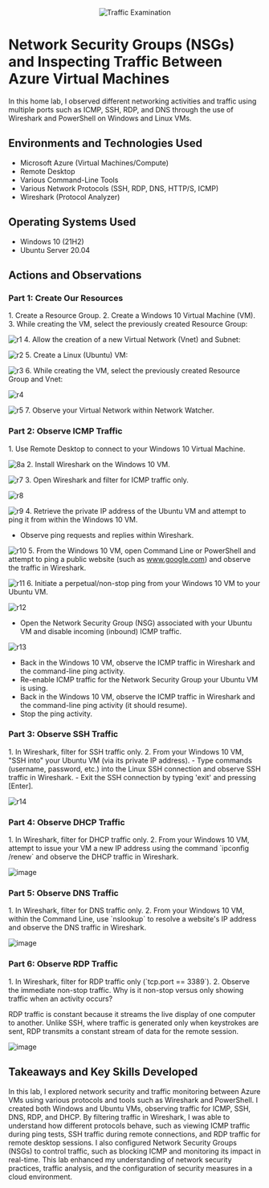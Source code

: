 <p align="center">
  <img src="https://i.imgur.com/Ua7udoS.png" alt="Traffic Examination"/>
</p>

<h1>Network Security Groups (NSGs) and Inspecting Traffic Between Azure Virtual Machines</h1>
In this home lab, I observed different networking activities and traffic using multiple ports such as ICMP, SSH, RDP, and DNS through the use of Wireshark and PowerShell on Windows and Linux VMs.<br />

<h2>Environments and Technologies Used</h2>

- Microsoft Azure (Virtual Machines/Compute)
- Remote Desktop
- Various Command-Line Tools
- Various Network Protocols (SSH, RDP, DNS, HTTP/S, ICMP)
- Wireshark (Protocol Analyzer)

<h2>Operating Systems Used</h2>

- Windows 10 (21H2)
- Ubuntu Server 20.04

<h2>Actions and Observations</h2>

<h3>Part 1: Create Our Resources</h3>
1. Create a Resource Group.
2. Create a Windows 10 Virtual Machine (VM).
3. While creating the VM, select the previously created Resource Group:  
 
![r1](https://github.com/user-attachments/assets/8c12e457-4e9d-4c62-afea-0b566f0d4d4d)
4. Allow the creation of a new Virtual Network (Vnet) and Subnet:  
  
![r2](https://github.com/user-attachments/assets/f93823f1-e760-4828-b841-42e5e271f2bf)
5. Create a Linux (Ubuntu) VM:  
  
![r3](https://github.com/user-attachments/assets/44662103-2d2b-445e-91d1-a3be63c776de)
6. While creating the VM, select the previously created Resource Group and Vnet:  
 
![r4](https://github.com/user-attachments/assets/34efc00d-5066-4a89-b5a8-9c1eb04b4b18)
  
![r5](https://github.com/user-attachments/assets/9f753070-e792-4379-ada9-b2e06ebe351f)
7. Observe your Virtual Network within Network Watcher.

<h3>Part 2: Observe ICMP Traffic</h3>
1. Use Remote Desktop to connect to your Windows 10 Virtual Machine.
  
![8a](https://github.com/user-attachments/assets/c6584f4c-3962-4577-8a6e-45d525a606a3)
2. Install Wireshark on the Windows 10 VM.
 
![r7](https://github.com/user-attachments/assets/fb892647-2d82-42ac-ac75-026f41756721)
3. Open Wireshark and filter for ICMP traffic only.  
  
![r8](https://github.com/user-attachments/assets/5ffdf512-9256-4c16-8f6f-78e5db53643a)
  
![r9](https://github.com/user-attachments/assets/d5f9fb6d-a6cf-443b-87e9-c5aa342ddf86)
4. Retrieve the private IP address of the Ubuntu VM and attempt to ping it from within the Windows 10 VM.
   - Observe ping requests and replies within Wireshark.  
 
![r10](https://github.com/user-attachments/assets/d2e9e16f-e3ea-4be9-9f30-ca4c6a76e5de)
5. From the Windows 10 VM, open Command Line or PowerShell and attempt to ping a public website (such as www.google.com) and observe the traffic in Wireshark.  
 
![r11](https://github.com/user-attachments/assets/851a5168-d2e5-4de4-b3d1-c648083a1f43)
6. Initiate a perpetual/non-stop ping from your Windows 10 VM to your Ubuntu VM.  

![r12](https://github.com/user-attachments/assets/e3e360e2-a68f-4a52-8f3f-0ff582f1de97)
   - Open the Network Security Group (NSG) associated with your Ubuntu VM and disable incoming (inbound) ICMP traffic.  
  
![r13](https://github.com/user-attachments/assets/14480679-a50a-4435-a3ce-4a7c475947f5)
   - Back in the Windows 10 VM, observe the ICMP traffic in Wireshark and the command-line ping activity.
   - Re-enable ICMP traffic for the Network Security Group your Ubuntu VM is using.
   - Back in the Windows 10 VM, observe the ICMP traffic in Wireshark and the command-line ping activity (it should resume).
   - Stop the ping activity.

<h3>Part 3: Observe SSH Traffic</h3>
1. In Wireshark, filter for SSH traffic only.
2. From your Windows 10 VM, "SSH into" your Ubuntu VM (via its private IP address).
   - Type commands (username, password, etc.) into the Linux SSH connection and observe SSH traffic in Wireshark.
   - Exit the SSH connection by typing 'exit' and pressing [Enter].  
  
![r14](https://github.com/user-attachments/assets/ed5b72c9-b33a-4135-b6cd-811c8d1c0085)

<h3>Part 4: Observe DHCP Traffic</h3>
1. In Wireshark, filter for DHCP traffic only.
2. From your Windows 10 VM, attempt to issue your VM a new IP address using the command `ipconfig /renew` and observe the DHCP traffic in Wireshark.  

   ![image](https://github.com/user-attachments/assets/9549dbae-fa51-4243-bb07-bc031f601cd5)
   
<h3>Part 5: Observe DNS Traffic</h3>
1. In Wireshark, filter for DNS traffic only.
2. From your Windows 10 VM, within the Command Line, use `nslookup` to resolve a website's IP address and observe the DNS traffic in Wireshark.  
  
   ![image](https://github.com/user-attachments/assets/0e32494b-3551-46d3-8b39-44f89a8f563d)

<h3>Part 6: Observe RDP Traffic</h3>
1. In Wireshark, filter for RDP traffic only (`tcp.port == 3389`).
2. Observe the immediate non-stop traffic. Why is it non-stop versus only showing traffic when an activity occurs?
   
   RDP traffic is constant because it streams the live display of one computer to another. Unlike SSH, where traffic is generated only when keystrokes are sent, RDP transmits a constant stream of data for the remote session.  

   ![image](https://github.com/user-attachments/assets/dcbdcecc-4847-4cdf-813c-a623185a4b8a)

<h2>Takeaways and Key Skills Developed</h2>
In this lab, I explored network security and traffic monitoring between Azure VMs using various protocols and tools such as Wireshark and PowerShell. I created both Windows and Ubuntu VMs, observing traffic for ICMP, SSH, DNS, RDP, and DHCP. By filtering traffic in Wireshark, I was able to understand how different protocols behave, such as viewing ICMP traffic during ping tests, SSH traffic during remote connections, and RDP traffic for remote desktop sessions. I also configured Network Security Groups (NSGs) to control traffic, such as blocking ICMP and monitoring its impact in real-time. This lab enhanced my understanding of network security practices, traffic analysis, and the configuration of security measures in a cloud environment.
